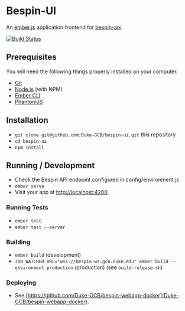 # Bespin-UI

An [ember.js](http://emberjs.com/) application frontend for [bespin-api](https://github.com/Duke-GCB/bespin-api).

[![Build Status](https://travis-ci.org/Duke-GCB/bespin-ui.svg?branch=master)](https://travis-ci.org/Duke-GCB/bespin-ui)

## Prerequisites

You will need the following things properly installed on your computer.

* [Git](https://git-scm.com/)
* [Node.js](https://nodejs.org/) (with NPM)
* [Ember CLI](https://ember-cli.com/)
* [PhantomJS](http://phantomjs.org/)

## Installation

* `git clone git@github.com:Duke-GCB/bespin-ui.git` this repository
* `cd bespin-ui`
* `npm install`

## Running / Development

* Check the Bespin API endpoint configured in config/environment.js
* `ember serve`
* Visit your app at [http://localhost:4200](http://localhost:4200).

### Running Tests

* `ember test`
* `ember test --server`

### Building

* `ember build` (development)
* `JOB_WATCHER_URL="wss://bespin-ws.gcb.duke.edu" ember build --environment production` (production) (see `build-release.sh`)

### Deploying

* See [https://github.com/Duke-GCB/bespin-webapp-docker](Duke-GCB/bespin-webapp-docker).
